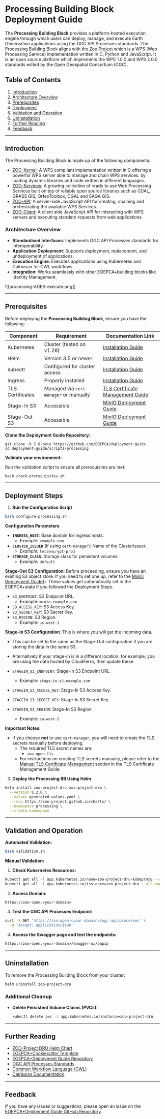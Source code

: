 # Processing Building Block Deployment Guide

The **Processing Building Block** provides a platform-hosted execution engine through which users can deploy, manage, and execute Earth Observation applications using the OGC API Processes standards. The Processing Building Block aligns with the [Zoo Project](https://zoo-project.github.io/docs/intro.html#what-is-zoo-project) which is a WPS (Web Processing Service) implementation written in C, Python and JavaScript. It is an open source platform which implements the WPS 1.0.0 and WPS 2.0.0 standards edited by the Open Geospatial Consortium (OGC).

## Table of Contents

1. [Introduction](#introduction)
2. [Architecture Overview](#architecture-overview)
3. [Prerequisites](#prerequisites)
4. [Deployment](#deployment)
5. [Validation and Operation](#validation-and-operation)
6. [Uninstallation](#uninstallation)
7. [Further Reading](#further-reading)
8. [Feedback](#feedback)

***
## Introduction

The Processing Building Block is made up of the following components:

- [ZOO-Kernel](https://zoo-project.github.io/docs/kernel/index.html#kernel-index): A WPS compliant implementation written in C offering a powerful WPS server able to manage and chain WPS services. by loading dynamic libraries and code written in different languages.
- [ZOO-Services](https://zoo-project.github.io/docs/services/index.html#services-index): A growing collection of ready to use Web Processing Services built on top of reliable open source libraries such as GDAL, GRASS GIS, OrfeoToolbox, CGAL and SAGA GIS.
- [ZOO-API](https://zoo-project.github.io/docs/api/index.html#api-index): A server-side JavaScript API for creating, chaining and orchestrating the available WPS Services.
- [ZOO-Client](https://zoo-project.github.io/docs/client/index.html#client-index): A client side JavaScript API for interacting with WPS servers and executing standard requests from web applications.

### Architecture Overview

- **Standardised Interfaces**: Implements OGC API Processes standards for interoperability.
- **Application Deployment**: Supports deployment, replacement, and undeployment of applications.
- **Execution Engine**: Executes applications using Kubernetes and Calrissian for CWL workflows.
- **Integration**: Works seamlessly with other EOEPCA+building blocks like Identity Management.


![[processing-ADES-execute.png]]


***
## Prerequisites

Before deploying the **Processing Building Block**, ensure you have the following:

| Component        | Requirement                            | Documentation Link                                                                            |
| ---------------- | -------------------------------------- | --------------------------------------------------------------------------------------------- |
| Kubernetes       | Cluster (tested on v1.28)              | [Installation Guide](../infra/kubernetes-cluster-and-networking.md)                                         |
| Helm             | Version 3.5 or newer                   | [Installation Guide](https://helm.sh/docs/intro/install/)                                     |
| kubectl          | Configured for cluster access          | [Installation Guide](https://kubernetes.io/docs/tasks/tools/)                                 |
| Ingress          | Properly installed                     | [Installation Guide](../infra/ingress-controller.md) |
| TLS Certificates | Managed via `cert-manager` or manually | [TLS Certificate Management Guide](../infra/tls/overview.md/)                             |
| Stage-In S3      | Accessible                             |             [MinIO Deployment Guide](../infra/minio.md)                                                                                  |
| Stage-Out S3     | Accessible                             | [MinIO Deployment Guide](../infra/minio.md)                                                                      |

**Clone the Deployment Guide Repository:**

```
git clone -b 2.0-beta https://github.com/EOEPCA/deployment-guide
cd deployment-guide/scripts/processing
```

**Validate your environment:**

Run the validation script to ensure all prerequisites are met:

```
bash check-prerequisites.sh
```

***
## Deployment Steps


1. **Run the Configuration Script**

```bash
bash configure-processing.sh
```

**Configuration Parameters**
- **`INGRESS_HOST`**: Base domain for ingress hosts.
  - *Example*: `example.com`
- **`CLUSTER_ISSUER`** (if using `cert-manager`): Name of the ClusterIssuer.
  - *Example*: `letsencrypt-prod`
- **`STORAGE_CLASS`**: Storage class for persistent volumes.
  - *Example*: `default`

**Stage-Out S3 Configuration**:
Before proceeding, ensure you have an existing S3 object store. If you need to set one up, refer to the [MinIO Deployment Guide](../infra/minio.md)(). These values get automatically set in the EOEPCA+state if you followed the Deployment Steps.

- `S3_ENDPOINT`: S3 Endpoint URL.
    - Example: `minio.example.com`
- `S3_ACCESS_KEY`: S3 Access Key.
- `S3_SECRET_KEY`: S3 Secret Key.
- `S3_REGION`: S3 Region.
    - Example: `us-west-1`
    
**Stage-In S3 Configuration**:
This is where you will get the incoming data. 
- This can be set to the same as the Stage-Out configuration if you are storing the data in the same S3. 
- Alternatively if your stage-in is in a different location, for example, you are using the data hosted by CloudFerro, then update these.

- `STAGEIN_S3_ENDPOINT`: Stage-In S3 Endpoint URL.
    - Example: `stage-in-s3.example.com`
- `STAGEIN_S3_ACCESS_KEY`: Stage-In S3 Access Key.
- `STAGEIN_S3_SECRET_KEY`: Stage-In S3 Secret Key.
- `STAGEIN_S3_REGION`: Stage-In S3 Region.
    - Example: `eu-west-2`

**Important Notes:**

- If you choose **not** to use `cert-manager`, you will need to create the TLS secrets manually before deploying.
  - The required TLS secret names are:
    - `zoo-open-tls`
  - For instructions on creating TLS secrets manually, please refer to the [Manual TLS Certificate Management](../infra/tls/manual-tls.md) section in the TLS Certificate Management Guide.

3. **Deploy the Processing BB Using Helm**

```bash
helm install zoo-project-dru zoo-project-dru \
  --version 0.2.6 \
  --values generated-values.yaml \
  --repo https://zoo-project.github.io/charts/ \
  --namespace processing \
  --create-namespace
```


---
## Validation and Operation

**Automated Validation:**

```bash
bash validation.sh
```


**Manual Validation:**

1. **Check Kubernetes Resources:**

```bash
kubectl get all -l app.kubernetes.io/name=zoo-project-dru-kubeproxy --all-namespaces
kubectl get all -l app.kubernetes.io/instance=zoo-project-dru --all-namespaces
```

2. **Access Domain:**

```
https://zoo-open.<your-domain>
```

3. **Test the OGC API Processes Endpoint:**

```bash
curl -X GET 'https://zoo-open.<your-domain>/ogc-api/processes' \
  -H 'Accept: application/json'
```

4. **Access the Swagger page and test the endpoints:**

```
https://zoo-open.<your-domain>/swagger-ui/oapip
```


---
## Uninstallation

To remove the Processing Building Block from your cluster:

```bash
helm uninstall zoo-project-dru
```

### Additional Cleanup

- **Delete Persistent Volume Claims (PVCs):**

  ```bash
  kubectl delete pvc -l app.kubernetes.io/instance=zoo-project-dru
  ```


---
## Further Reading

- [ZOO-Project DRU Helm Chart](https://github.com/ZOO-Project/ZOO-Project/tree/master/docker/kubernetes/helm/zoo-project-dru)
- [EOEPCA+Cookiecutter Template](https://github.com/EOEPCA/eoepca-proc-service-template)
- [EOEPCA+Deployment Guide Repository](https://github.com/EOEPCA/deployment-guide)
- [OGC API Processes Standards](https://www.ogc.org/standards/ogcapi-processes)
- [Common Workflow Language (CWL)](https://www.commonwl.org/)
- [Calrissian Documentation](https://github.com/Duke-GCB/calrissian)

---
## Feedback

If you have any issues or suggestions, please open an issue on the [EOEPCA+Deployment Guide GitHub Repository](https://github.com/EOEPCA/deployment-guide/issues).

